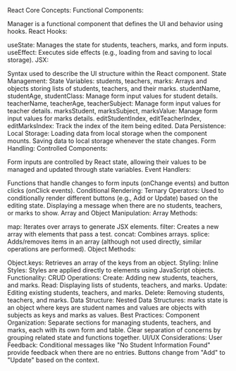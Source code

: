 React Core Concepts:
Functional Components:

Manager is a functional component that defines the UI and behavior using hooks.
React Hooks:

useState: Manages the state for students, teachers, marks, and form inputs.
useEffect: Executes side effects (e.g., loading from and saving to local storage).
JSX:

Syntax used to describe the UI structure within the React component.
State Management:
State Variables:
students, teachers, marks: Arrays and objects storing lists of students, teachers, and their marks.
studentName, studentAge, studentClass: Manage form input values for student details.
teacherName, teacherAge, teacherSubject: Manage form input values for teacher details.
marksStudent, marksSubject, marksValue: Manage form input values for marks details.
editStudentIndex, editTeacherIndex, editMarksIndex: Track the index of the item being edited.
Data Persistence:
Local Storage:
Loading data from local storage when the component mounts.
Saving data to local storage whenever the state changes.
Form Handling:
Controlled Components:

Form inputs are controlled by React state, allowing their values to be managed and updated through state variables.
Event Handlers:

Functions that handle changes to form inputs (onChange events) and button clicks (onClick events).
Conditional Rendering:
Ternary Operators:
Used to conditionally render different buttons (e.g., Add or Update) based on the editing state.
Displaying a message when there are no students, teachers, or marks to show.
Array and Object Manipulation:
Array Methods:

map: Iterates over arrays to generate JSX elements.
filter: Creates a new array with elements that pass a test.
concat: Combines arrays.
splice: Adds/removes items in an array (although not used directly, similar operations are performed).
Object Methods:

Object.keys: Retrieves an array of the keys from an object.
Styling:
Inline Styles:
Styles are applied directly to elements using JavaScript objects.
Functionality:
CRUD Operations:
Create: Adding new students, teachers, and marks.
Read: Displaying lists of students, teachers, and marks.
Update: Editing existing students, teachers, and marks.
Delete: Removing students, teachers, and marks.
Data Structure:
Nested Data Structures:
marks state is an object where keys are student names and values are objects with subjects as keys and marks as values.
Best Practices:
Component Organization:
Separate sections for managing students, teachers, and marks, each with its own form and table.
Clear separation of concerns by grouping related state and functions together.
UI/UX Considerations:
User Feedback:
Conditional messages like "No Student Information Found" provide feedback when there are no entries.
Buttons change from "Add" to "Update" based on the context.
